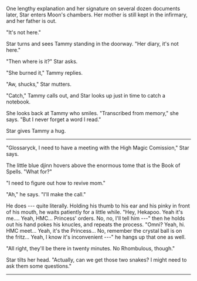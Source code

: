 One lengthy explanation and her signature on several dozen documents later,
Star enters Moon's chambers. Her mother is still kept in the infirmary, and
her father is out.

"It's not here."

Star turns and sees Tammy standing in the doorway. "Her diary, it's not here."

"Then where is it?" Star asks.

"She burned it," Tammy replies.

"Aw, shucks," Star mutters.

"Catch," Tammy calls out, and Star looks up just in time to catch a notebook.

She looks back at Tammy who smiles. "Transcribed from memory," she says. "But I
never forget a word I read."

Star gives Tammy a hug.

----

"Glossaryck, I need to have a meeting with the High Magic Comission," Star says.

The little blue djinn hovers above the enormous tome that is the Book of Spells. "What for?"

"I need to figure out how to revive mom."

"Ah," he says. "I'll make the call."

He does --- quite literally. Holding his thumb to his ear and his pinky in front of his
mouth, he waits patiently for a little while. "Hey, Hekapoo. Yeah it's me.... Yeah, HMC... Princess' orders.
No, no, I'll tell him ---" then he holds out his hand pokes his knucles, and repeats the process. "Omni?
Yeah, hi. HMC meet... Yeah, it's the Princess... No, remember the crystal ball is on the fritz... Yeah, I know
it's inconvenient ---" he hangs up that one as well.

"All right, they'll be there in twenty minutes. No Rhombulous, though."

Star tilts her head. "Actually, can we get those two snakes? I might need to ask them some questions."

----


